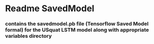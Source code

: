 # Readme SavedModel

### contains the savedmodel.pb  file (Tensorflow Saved Model formal) for the USquat LSTM model  along with appropriate variables directory
